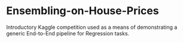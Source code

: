 # Ensembling-on-House-Prices
Introductory Kaggle competition used as a means of demonstrating a generic End-to-End pipeline for Regression tasks.

